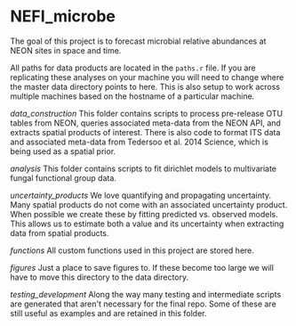 # NEFI_microbe
The goal of this project is to forecast microbial relative abundances at NEON sites in space and time. 

All paths for data products are located in the `paths.r` file. If you are replicating these analyses on your machine you will need to change where the master data directory points to here. This is also setup to work across multiple machines based on the hostname of a particular machine.

*data_construction* 
This folder contains scripts to process pre-release OTU tables from NEON, queries associated meta-data from the NEON API, and extracts spatial products of interest. There is also code to format ITS data and associated meta-data from Tedersoo et al. 2014 Science, which is being used as a spatial prior.

*analysis*
This folder contains scripts to fit dirichlet models to multivariate fungal functional group data.

*uncertainty_products*
We love quantifying and propagating uncertainty. Many spatial products do not come with an associated uncertainty product. When possible we create these by fitting predicted vs. observed models. This allows us to estimate both a value and its uncertainty when extracting data from spatial products.

*functions*
All custom functions used in this project are stored here.

*figures*
Just a place to save figures to. If these become too large we will have to move this directory to the data directory.

*testing_development*
Along the way many testing and intermediate scripts are generated that aren't necessary for the final repo. Some of these are still useful as examples and are retained in this folder.
